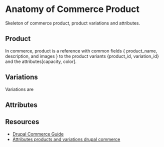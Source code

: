 # Anatomy of Commerce Product
Skeleton of commerce product, product variations and attributes.

## Product
In commerce, product is a reference with common fields { product_name, description, and images } to the product variants {product_id, variation_id} and the attributes[capacity, color].

## Variations
Variations are

## Attributes

## Resources
- [Drupal Commerce Guide](https://docs.drupalcommerce.org/commerce2/developer-guid)
- [Attributes products and variations drupal commerce ](https://menetray.com/en/blog/attributes-products-and-variations-drupal-commerce)
